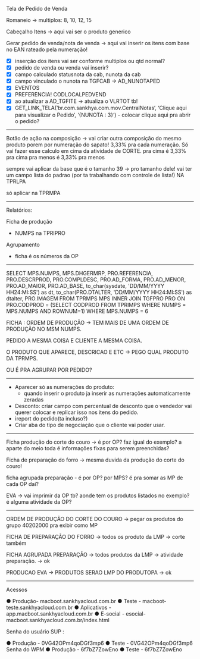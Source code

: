 Tela de Pedido de Venda

Romaneio  → multiplos: 8, 10, 12, 15

Cabeçalho
Itens → aqui vai ser o produto generico

Gerar pedido de venda/nota de venda → aqui vai inserir os itens com base no EAN rateado pela numeração!

- [x] inserção dos itens vai ser conforme multiplos ou qtd normal?
- [x] pedido de venda ou venda vai inserir?
- [x] campo calculado statusnota da cab, nunota da cab
- [x] campo vinculado o nunota na TGFCAB → AD_NUNOTAPED
- [x] EVENTOS
- [x] PREFERENCIA! CODLOCALPEDVEND
- [x] ao atualizar a AD_TGFITE → atualiza o VLRTOT tb!
- [x] GET_LINK_TELA(‘br.com.sankhya.com.mov.CentralNotas‘, ‘Clique aqui para visualizar o Pedido‘, ‘{NUNOTA : 3}‘) - colocar clique aqui pra abrir o pedido?

---

Botão de ação na composição → vai criar outra composição do mesmo produto porem por numeração do sapato! 3,33% pra cada numeração. Só vai fazer esse calculo em cima da atividade de CORTE.
pra cima é 3,33% pra cima
pra menos é 3,33% pra menos

sempre vai aplicar da base que é o tamanho 39 → pro tamanho dele!
vai ter um campo lista do padrao (por ta trabalhando com controle de lista!) NA TPRLPA

só aplicar na TPRMPA

---

Relatórios:

Ficha de produção
- NUMPS na TPRIPRO

Agrupamento
- ficha é os números da OP

---

SELECT 
MPS.NUMPS,
MPS.DHGERMRP,
PRO.REFERENCIA,
PRO.DESCRPROD,
PRO.COMPLDESC,
PRO.AD_FORMA,
PRO.AD_MENOR,
PRO.AD_MAIOR,
PRO.AD_BASE,
to_char(sysdate, 'DD/MM/YYYY HH24:MI:SS') as dt,
to_char(PRO.DTALTER, 'DD/MM/YYYY HH24:MI:SS') as dtalter,
PRO.IMAGEM
FROM TPRMPS MPS
INNER JOIN TGFPRO PRO ON PRO.CODPROD = (SELECT CODPROD FROM TPRIMPS WHERE NUMPS = MPS.NUMPS AND ROWNUM=1)
WHERE MPS.NUMPS = 6

FICHA : ORDEM DE PRODUÇÃO -> TEM MAIS DE UMA ORDEM DE PRODUÇÃO NO MSM NUMPS.

PEDIDO A MESMA COISA E CLIENTE A MESMA COISA.

O PRODUTO QUE APARECE, DESCRICAO E ETC -> PEGO QUAL PRODUTO DA TPRMPS.

OU É PRA AGRUPAR POR PEDIDO? 

---

- Aparecer só as numerações do produto:
	- quando inserir o produto ja inserir as numerações automaticamente zeradas
- Desconto: criar campo com percentual de desconto que o vendedor vai querer colocar e replicar isso nos itens do pedido.
- ireport do pedido(ta incluso?)
- Criar aba do tipo de negociação que o cliente vai poder usar.

---

Ficha produção do corte do couro -> é por OP? faz igual do exemplo? a aparte do meio toda é informações fixas para serem preenchidas? 

Ficha de preparação do forro -> mesma duvida da produção do corte do couro!

ficha agrupada preparação - é por OP? por MPS? é pra somar as MP de cada OP dai?

EVA -> vai imprimir da OP tb? aonde tem os produtos listados no exemplo? é alguma atividade da OP?

---

ORDEM DE PRODUÇÃO DO CORTE DO COURO -> pegar os produtos do grupo 40202000 pra exibir como MP

FICHA DE PREPARAÇÃO DO FORRO -> todos os produto da LMP -> corte também

FICHA AGRUPADA PREPARAÇÃO -> todos produtos da LMP -> atividade preparação. → ok

PRODUCAO EVA -> PRODUTOS SERAO LMP DO PRODUTOPA → ok

---

Acessos

●
 Produção- macboot.sankhyacloud.com.br
●
 Teste - macboot-teste.sankhyacloud.com.br
●
 Aplicativos - app.macboot.sankhyacloud.com.br
●
 E-social - esocial-macboot.sankhyacloud.com.br/index.html



 Senha do usuário SUP :


●
 Produção - 0VG42OPm4qoDGf3mp6
●
 Teste - 0VG42OPm4qoDGf3mp6
 Senha do WPM
●
 Produção - 6f7bZ7ZowEno
●
 Teste - 6f7bZ7ZowEno